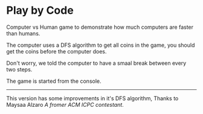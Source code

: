 # Play by Code

Computer vs Human game to demonstrate how much computers are faster than humans.

The computer uses a DFS algorithm to get all coins in the game, you should get the coins before the computer does.

Don't worry, we told the computer to have a smaal break between every two steps.

The game is started from the console.

---

This version has some improvements in it's DFS algorithm, Thanks to Maysaa Alzaro *A fromer ACM ICPC contestant*.